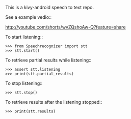 This is a kivy-android speech to text repo.

See a example vedio::


http://youtube.com/shorts/wvZQshoAw-Q?feature=share


To start listening::

    >>> from Speechrecognizer import stt
    >>> stt.start()
    
	
To retrieve partial results while listening::

    >>> assert stt.listening
    >>> print(stt.partial_results)
   
   
To stop listening::


    >>> stt.stop()
  
  
To retrieve results after the listening stopped::


    >>> print(stt.results)
